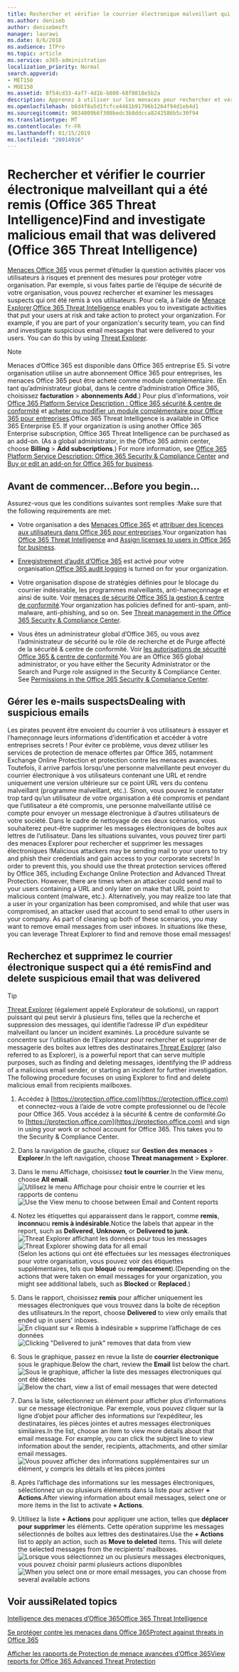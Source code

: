 ```yaml
---
title: Rechercher et vérifier le courrier électronique malveillant qui a été remis (Office 365 Threat Intelligence)
ms.author: deniseb
author: denisebmsft
manager: laurawi
ms.date: 8/6/2018
ms.audience: ITPro
ms.topic: article
ms.service: o365-administration
localization_priority: Normal
search.appverid:
- MET150
- MOE150
ms.assetid: 8f54cd33-4af7-4d1b-b800-68f8818e5b2a
description: Apprenez à utiliser sur les menaces pour rechercher et vérifier la messagerie.
ms.openlocfilehash: b6d4f8a5d1fcfce4461b91796b1264f94d1eb4d1
ms.sourcegitcommit: 9034809b6f308bedc3b8ddcca8242586b5c30f94
ms.translationtype: MT
ms.contentlocale: fr-FR
ms.lasthandoff: 01/15/2019
ms.locfileid: "28014916"
---
```

# <a name="find-and-investigate-malicious-email-that-was-delivered-office-365-threat-intelligence"></a><span data-ttu-id="b26a7-103">Rechercher et vérifier le courrier électronique malveillant qui a été remis (Office 365 Threat Intelligence)</span><span class="sxs-lookup"><span data-stu-id="b26a7-103">Find and investigate malicious email that was delivered (Office 365 Threat Intelligence)</span></span>

<span data-ttu-id="b26a7-p101">[Menaces Office 365](office-365-ti.md) vous permet d’étudier la question activités placer vos utilisateurs à risques et prennent des mesures pour protéger votre organisation. Par exemple, si vous faites partie de l’équipe de sécurité de votre organisation, vous pouvez rechercher et examiner les messages suspects qui ont été remis à vos utilisateurs. Pour cela, à l’aide de [Menace Explorer](get-started-with-ti.md#threat-explorer).</span><span class="sxs-lookup"><span data-stu-id="b26a7-p101">[Office 365 Threat Intelligence](office-365-ti.md) enables you to investigate activities that put your users at risk and take action to protect your organization. For example, if you are part of your organization's security team, you can find and investigate suspicious email messages that were delivered to your users. You can do this by using [Threat Explorer](get-started-with-ti.md#threat-explorer).</span></span>
  
> [!NOTE]
> <span data-ttu-id="b26a7-p102">Menaces d’Office 365 est disponible dans Office 365 entreprise E5. Si votre organisation utilise un autre abonnement Office 365 pour entreprises, les menaces Office 365 peut être acheté comme module complémentaire. (En tant qu’administrateur global, dans le centre d’administration Office 365, choisissez **facturation** \> **abonnements Add**.) Pour plus d’informations, voir [Office 365 Platform Service Description : Office 365 sécurité &amp; centre de conformité](https://technet.microsoft.com/en-us/library/dn933793.aspx) et [acheter ou modifier un module complémentaire pour Office 365 pour entreprises](https://support.office.com/article/4e7b57d6-b93b-457d-aecd-0ea58bff07a6).</span><span class="sxs-lookup"><span data-stu-id="b26a7-p102">Office 365 Threat Intelligence is available in Office 365 Enterprise E5. If your organization is using another Office 365 Enterprise subscription, Office 365 Threat Intelligence can be purchased as an add-on. (As a global administrator, in the Office 365 admin center, choose **Billing** \> **Add subscriptions**.) For more information, see [Office 365 Platform Service Description: Office 365 Security &amp; Compliance Center](https://technet.microsoft.com/en-us/library/dn933793.aspx) and [Buy or edit an add-on for Office 365 for business](https://support.office.com/article/4e7b57d6-b93b-457d-aecd-0ea58bff07a6).</span></span> 
  
## <a name="before-you-begin"></a><span data-ttu-id="b26a7-110">Avant de commencer...</span><span class="sxs-lookup"><span data-stu-id="b26a7-110">Before you begin...</span></span>

<span data-ttu-id="b26a7-111">Assurez-vous que les conditions suivantes sont remplies :</span><span class="sxs-lookup"><span data-stu-id="b26a7-111">Make sure that the following requirements are met:</span></span>
  
- <span data-ttu-id="b26a7-112">Votre organisation a des [Menaces Office 365](office-365-ti.md) et [attribuer des licences aux utilisateurs dans Office 365 pour entreprises](https://support.office.com/article/997596b5-4173-4627-b915-36abac6786dc).</span><span class="sxs-lookup"><span data-stu-id="b26a7-112">Your organization has [Office 365 Threat Intelligence](office-365-ti.md) and [Assign licenses to users in Office 365 for business](https://support.office.com/article/997596b5-4173-4627-b915-36abac6786dc).</span></span>
    
- <span data-ttu-id="b26a7-113">[Enregistrement d’audit d’Office 365](turn-audit-log-search-on-or-off.md) est activé pour votre organisation.</span><span class="sxs-lookup"><span data-stu-id="b26a7-113">[Office 365 audit logging](turn-audit-log-search-on-or-off.md) is turned on for your organization.</span></span> 
    
- <span data-ttu-id="b26a7-p103">Votre organisation dispose de stratégies définies pour le blocage du courrier indésirable, les programmes malveillants, anti-hameçonnage et ainsi de suite. Voir [menaces de sécurité Office 365 la gestion &amp; centre de conformité](threat-management.md).</span><span class="sxs-lookup"><span data-stu-id="b26a7-p103">Your organization has policies defined for anti-spam, anti-malware, anti-phishing, and so on. See [Threat management in the Office 365 Security &amp; Compliance Center](threat-management.md).</span></span>
    
- <span data-ttu-id="b26a7-p104">Vous êtes un administrateur global d’Office 365, ou vous avez l’administrateur de sécurité ou le rôle de recherche et de Purge affecté de la sécurité &amp; centre de conformité. Voir [les autorisations de sécurité Office 365 &amp; centre de conformité](permissions-in-the-security-and-compliance-center.md).</span><span class="sxs-lookup"><span data-stu-id="b26a7-p104">You are an Office 365 global administrator, or you have either the Security Administrator or the Search and Purge role assigned in the Security &amp; Compliance Center. See [Permissions in the Office 365 Security &amp; Compliance Center](permissions-in-the-security-and-compliance-center.md).</span></span>
    
## <a name="dealing-with-suspicious-emails"></a><span data-ttu-id="b26a7-118">Gérer les e-mails suspects</span><span class="sxs-lookup"><span data-stu-id="b26a7-118">Dealing with suspicious emails</span></span>

<span data-ttu-id="b26a7-p105">Les pirates peuvent être envoient du courrier à vos utilisateurs à essayer et l’hameçonnage leurs informations d’identification et accéder à votre entreprises secrets ! Pour éviter ce problème, vous devez utiliser les services de protection de menace offertes par Office 365, notamment Exchange Online Protection et protection contre les menaces avancées. Toutefois, il arrive parfois lorsqu’une personne malveillante peut envoyer du courrier électronique à vos utilisateurs contenant une URL et rendre uniquement une version ultérieure sur ce point URL vers du contenu malveillant (programme malveillant, etc.). Sinon, vous pouvez le constater trop tard qu’un utilisateur de votre organisation a été compromis et pendant que l’utilisateur a été compromis, une personne malveillante utilisé ce compte pour envoyer un message électronique à d’autres utilisateurs de votre société. Dans le cadre de nettoyage de ces deux scénarios, vous souhaiterez peut-être supprimer les messages électroniques de boîtes aux lettres de l’utilisateur. Dans les situations suivantes, vous pouvez tirer parti des menaces Explorer pour rechercher et supprimer les messages électroniques !</span><span class="sxs-lookup"><span data-stu-id="b26a7-p105">Malicious attackers may be sending mail to your users to try and phish their credentials and gain access to your corporate secrets! In order to prevent this, you should use the threat protection services offered by Office 365, including Exchange Online Protection and Advanced Threat Protection. However, there are times when an attacker could send mail to your users containing a URL and only later on make that URL point to malicious content (malware, etc.). Alternatively, you may realize too late that a user in your organization has been compromised, and while that user was compromised, an attacker used that account to send email to other users in your company. As part of cleaning up both of these scenarios, you may want to remove email messages from user inboxes. In situations like these, you can leverage Threat Explorer to find and remove those email messages!</span></span>
  
## <a name="find-and-delete-suspicious-email-that-was-delivered"></a><span data-ttu-id="b26a7-125">Recherchez et supprimez le courrier électronique suspect qui a été remis</span><span class="sxs-lookup"><span data-stu-id="b26a7-125">Find and delete suspicious email that was delivered</span></span>

> [!TIP]
> <span data-ttu-id="b26a7-p106">[Threat Explorer](get-started-with-ti.md#threat-explorer) (également appelé Explorateur de solutions), un rapport puissant qui peut servir à plusieurs fins, telles que la recherche et suppression des messages, qui identifie l’adresse IP d’un expéditeur malveillant ou lancer un incident examinés. La procédure suivante se concentre sur l’utilisation de l’Explorateur pour rechercher et supprimer de messagerie des boîtes aux lettres des destinataires.</span><span class="sxs-lookup"><span data-stu-id="b26a7-p106">[Threat Explorer](get-started-with-ti.md#threat-explorer) (also referred to as Explorer), is a powerful report that can serve multiple purposes, such as finding and deleting messages, identifying the IP address of a malicious email sender, or starting an incident for further investigation. The following procedure focuses on using Explorer to find and delete malicious email from recipients mailboxes.</span></span> 
  
1. <span data-ttu-id="b26a7-p107">Accédez à [https://protection.office.com](https://protection.office.com) et connectez-vous à l’aide de votre compte professionnel ou de l’école pour Office 365. Vous accédez à la sécurité &amp; centre de conformité.</span><span class="sxs-lookup"><span data-stu-id="b26a7-p107">Go to [https://protection.office.com](https://protection.office.com) and sign in using your work or school account for Office 365. This takes you to the Security &amp; Compliance Center.</span></span> 
    
2. <span data-ttu-id="b26a7-130">Dans la navigation de gauche, cliquez sur **Gestion des menaces** \> **Explorer**.</span><span class="sxs-lookup"><span data-stu-id="b26a7-130">In the left navigation, choose **Threat management** \> **Explorer**.</span></span>
    
3. <span data-ttu-id="b26a7-131">Dans le menu Affichage, choisissez **tout le courrier**.</span><span class="sxs-lookup"><span data-stu-id="b26a7-131">In the View menu, choose **All email**.</span></span><br/><span data-ttu-id="b26a7-132">![Utilisez le menu Affichage pour choisir entre le courrier et les rapports de contenu](media/d39013ff-93b6-42f6-bee5-628895c251c2.png)</span><span class="sxs-lookup"><span data-stu-id="b26a7-132">![Use the View menu to choose between Email and Content reports](media/d39013ff-93b6-42f6-bee5-628895c251c2.png)</span></span>
  
4. <span data-ttu-id="b26a7-133">Notez les étiquettes qui apparaissent dans le rapport, comme **remis**, **inconnu**ou **remis à indésirable**.</span><span class="sxs-lookup"><span data-stu-id="b26a7-133">Notice the labels that appear in the report, such as **Delivered**, **Unknown**, or **Delivered to junk**.</span></span><br/><span data-ttu-id="b26a7-134">![Threat Explorer affichant les données pour tous les messages](media/208826ed-a85e-446f-b276-b5fdc312fbcb.png)</span><span class="sxs-lookup"><span data-stu-id="b26a7-134">![Threat Explorer showing data for all email](media/208826ed-a85e-446f-b276-b5fdc312fbcb.png)</span></span><br/><span data-ttu-id="b26a7-135">(Selon les actions qui ont été effectuées sur les messages électroniques pour votre organisation, vous pouvez voir des étiquettes supplémentaires, tels que **bloqué** ou **remplacement**).</span><span class="sxs-lookup"><span data-stu-id="b26a7-135">(Depending on the actions that were taken on email messages for your organization, you might see additional labels, such as **Blocked** or **Replaced**.)</span></span>
    
5. <span data-ttu-id="b26a7-136">Dans le rapport, choisissez **remis** pour afficher uniquement les messages électroniques que vous trouvez dans la boîte de réception des utilisateurs.</span><span class="sxs-lookup"><span data-stu-id="b26a7-136">In the report, choose **Delivered** to view only emails that ended up in users' inboxes.</span></span><br/><span data-ttu-id="b26a7-137">![En cliquant sur « Remis à indésirable » supprime l’affichage de ces données](media/e6fb2e47-461e-4f6f-8c65-c331bd858758.png)</span><span class="sxs-lookup"><span data-stu-id="b26a7-137">![Clicking "Delivered to junk" removes that data from view](media/e6fb2e47-461e-4f6f-8c65-c331bd858758.png)</span></span>
  
6. <span data-ttu-id="b26a7-138">Sous le graphique, passez en revue la liste de **courrier électronique** sous le graphique.</span><span class="sxs-lookup"><span data-stu-id="b26a7-138">Below the chart, review the **Email** list below the chart.</span></span><br/><span data-ttu-id="b26a7-139">![Sous le graphique, afficher la liste des messages électroniques qui ont été détectés](media/dfb60590-1236-499d-97da-86c68621e2bc.png)</span><span class="sxs-lookup"><span data-stu-id="b26a7-139">![Below the chart, view a list of email messages that were detected](media/dfb60590-1236-499d-97da-86c68621e2bc.png)</span></span>
  
7. <span data-ttu-id="b26a7-p108">Dans la liste, sélectionnez un élément pour afficher plus d’informations sur ce message électronique. Par exemple, vous pouvez cliquer sur la ligne d’objet pour afficher des informations sur l’expéditeur, les destinataires, les pièces jointes et autres messages électroniques similaires.</span><span class="sxs-lookup"><span data-stu-id="b26a7-p108">In the list, choose an item to view more details about that email message. For example, you can click the subject line to view information about the sender, recipients, attachments, and other similar email messages.</span></span><br/>![Vous pouvez afficher des informations supplémentaires sur un élément, y compris les détails et les pièces jointes](media/5a5707c3-d62a-4610-ae7b-900fff8708b2.png)
  
8. <span data-ttu-id="b26a7-143">Après l’affichage des informations sur les messages électroniques, sélectionnez un ou plusieurs éléments dans la liste pour activer **+ Actions**.</span><span class="sxs-lookup"><span data-stu-id="b26a7-143">After viewing information about email messages, select one or more items in the list to activate **+ Actions**.</span></span>
    
9. <span data-ttu-id="b26a7-p109">Utilisez la liste **+ Actions** pour appliquer une action, telles que **déplacer pour supprimer** les éléments. Cette opération supprime les messages sélectionnés de boîtes aux lettres des destinataires.</span><span class="sxs-lookup"><span data-stu-id="b26a7-p109">Use the **+ Actions** list to apply an action, such as **Move to deleted** items. This will delete the selected messages from the recipients' mailboxes.</span></span><br/><span data-ttu-id="b26a7-146">![Lorsque vous sélectionnez un ou plusieurs messages électroniques, vous pouvez choisir parmi plusieurs actions disponibles](media/ef12e10c-60a7-4f66-8f76-68d77ae26de1.png)</span><span class="sxs-lookup"><span data-stu-id="b26a7-146">![When you select one or more email messages, you can choose from several available actions](media/ef12e10c-60a7-4f66-8f76-68d77ae26de1.png)</span></span>
  
## <a name="related-topics"></a><span data-ttu-id="b26a7-147">Voir aussi</span><span class="sxs-lookup"><span data-stu-id="b26a7-147">Related topics</span></span>

[<span data-ttu-id="b26a7-148">Intelligence des menaces d’Office 365</span><span class="sxs-lookup"><span data-stu-id="b26a7-148">Office 365 Threat Intelligence</span></span>](office-365-ti.md)
  
[<span data-ttu-id="b26a7-149">Se protéger contre les menaces dans Office 365</span><span class="sxs-lookup"><span data-stu-id="b26a7-149">Protect against threats in Office 365</span></span>](protect-against-threats.md)
  
[<span data-ttu-id="b26a7-150">Afficher les rapports de Protection de menace avancées d’Office 365</span><span class="sxs-lookup"><span data-stu-id="b26a7-150">View reports for Office 365 Advanced Threat Protection</span></span>](view-reports-for-atp.md)
  

